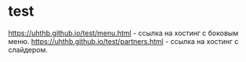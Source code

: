 # test
https://uhthb.github.io/test/menu.html - ссылка на хостинг с боковым меню.
https://uhthb.github.io/test/partners.html - ссылка на хостинг с слайдером.
